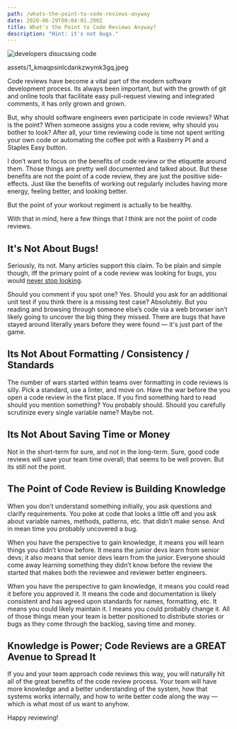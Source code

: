 ```yaml
---
path: /whats-the-point-to-code-reviews-anyway
date: 2020-06-29T00:04:01.290Z
title: What's the Point to Code Reviews Anyway?
description: "Hint: it's not bugs."
---
```

![developers disucssing code](public/assets/1_kmaqpsinlcdankzwymk3gq.jpeg)

<figcaption>assets/1_kmaqpsinlcdankzwymk3gq.jpeg</figcaption>


Code reviews have become a vital part of the modern software development process. Its always been important, but with the growth of git and online tools that facilitate easy pull-request viewing and integrated comments, it has only grown and grown.

But, why should software engineers even participate in code reviews? What is the point? When someone assigns you a code review, why should you bother to look? After all, your time reviewing code is time not spent writing your own code or automating the coffee pot with a Rasberry PI and a Staples Easy button.

I don’t want to focus on the benefits of code review or the etiquette around them. Those things are pretty well documented and talked about. But these benefits are not the point of a code review, they are just the positive side-effects. Just like the benefits of working out regularly includes having more energy, feeling better, and looking better. 

But the point of your workout regiment is actually to be healthy.

With that in mind, here a few things that I think are not the point of code reviews.

## It's Not About Bugs!

Seriously, its not. Many articles support this claim. To be plain and simple though, iff the primary point of a code review was looking for bugs, you would [never stop looking](https://research.googleblog.com/2006/06/extra-extra-read-all-about-it-nearly.html). 

Should you comment if you spot one? Yes. Should you ask for an additional unit test if you think there is a missing test case? Absolutely. But you reading and browsing through someone else’s code via a web browser isn’t likely going to uncover the big thing they missed. There are bugs that have stayed around literally years before they were found — it's just part of the game.

## Its Not About Formatting / Consistency / Standards

The number of wars started within teams over formatting in code reviews is silly. Pick a standard, use a linter, and move on. Have the war before the you open a code review in the first place. If you find something hard to read should you mention something? You probably should. Should you carefully scrutinize every single variable name? Maybe not.

## Its Not About Saving Time or Money

Not in the short-term for sure, and not in the long-term. Sure, good code reviews will save your team time overall; that seems to be well proven. But its still not the point.

## The Point of Code Review is Building Knowledge

When you don’t understand something initially, you ask questions and clarify requirements. You poke at code that looks a little off and you ask about variable names, methods, patterns, etc. that didn’t make sense. And in mean time you probably uncovered a bug.

When you have the perspective to gain knowledge, it means you will learn things you didn’t know before. It means the junior devs learn from senior devs; it also means that senior devs learn from the junior. Everyone should come away learning something they didn’t know before the review the started that makes both the reviewee and reviewer better engineers.

When you have the perspective to gain knowledge, it means you could read it before you approved it. It means the code and documentation is likely consistent and has agreed upon standards for names, formatting, etc. It means you could likely maintain it. I means you could probably change it. All of those things mean your team is better positioned to distribute stories or bugs as they come through the backlog, saving time and money.

## Knowledge is Power; Code Reviews are a GREAT Avenue to Spread It

If you and your team approach code reviews this way, you will naturally hit all of the great benefits of the code review process. Your team will have more knowledge and a better understanding of the system, how that systems works internally, and how to write better code along the way — which is what most of us want to anyhow.

Happy reviewing!